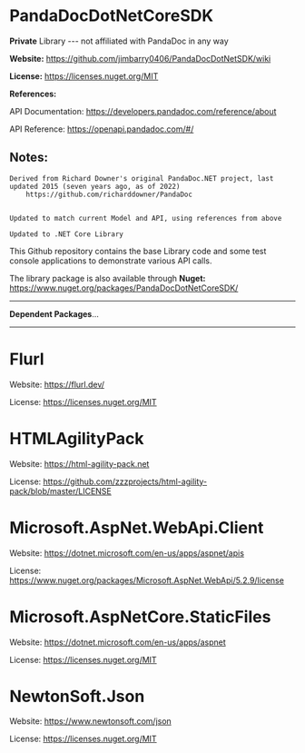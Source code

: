 # PandaDocDotNetCoreSDK
**Private** Library --- not affiliated with PandaDoc in any way

**Website:** https://github.com/jimbarry0406/PandaDocDotNetSDK/wiki

**License:** https://licenses.nuget.org/MIT

**References:**

API Documentation: https://developers.pandadoc.com/reference/about

API Reference: https://openapi.pandadoc.com/#/


## Notes:
	Derived from Richard Downer's original PandaDoc.NET project, last updated 2015 (seven years ago, as of 2022)
		https://github.com/richarddowner/PandaDoc


	Updated to match current Model and API, using references from above
	
	Updated to .NET Core Library
	

This Github repository contains the base Library code and some test console applications to demonstrate various API calls.

The library package is also available through **Nuget:** https://www.nuget.org/packages/PandaDocDotNetCoreSDK/

***
**Dependent Packages**...
***

# Flurl
Website: https://flurl.dev/

License: https://licenses.nuget.org/MIT

# HTMLAgilityPack
Website: https://html-agility-pack.net

License: https://github.com/zzzprojects/html-agility-pack/blob/master/LICENSE


# Microsoft.AspNet.WebApi.Client
Website: https://dotnet.microsoft.com/en-us/apps/aspnet/apis

License: https://www.nuget.org/packages/Microsoft.AspNet.WebApi/5.2.9/license


# Microsoft.AspNetCore.StaticFiles
Website: https://dotnet.microsoft.com/en-us/apps/aspnet

License: https://licenses.nuget.org/MIT


# NewtonSoft.Json
Website: https://www.newtonsoft.com/json

License: https://licenses.nuget.org/MIT

